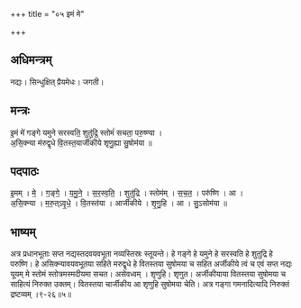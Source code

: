+++
title = "०५ इमं मे"

+++
## अधिमन्त्रम्
नद्यः। सिन्धुक्षित् प्रैयमेधः। जगती।

## मन्त्रः
इ॒मं मे॑ गङ्गे यमुने सरस्वति॒ शुतु॑द्रि॒ स्तोमं॑ सचता॒ परु॒ष्ण्या ।  
अ॒सि॒क्न्या म॑रुद्वृधे वि॒तस्त॒यार्जी॑कीये शृणु॒ह्या सु॒षोम॑या ॥

## पदपाठः
इ॒मम् । मे॒ । ग॒ङ्गे॒ । य॒मु॒ने॒ । स॒र॒स्व॒ति॒ । शुतु॑द्रि । स्तोम॑म् । स॒च॒त॒ । परु॑ष्णि । आ ।  
अ॒सि॒क्न्या । म॒रु॒त्ऽवृ॒धे॒ । वि॒तस्त॑या । आर्जी॑कीये । शृ॒णु॒हि । आ । सु॒ऽसोम॑या ॥

## भाष्यम्
अत्र प्रधानभूताः सप्त नद्यस्तदवयवभूता नव्यस्तिस्रः स्तूयन्ते। हे गङ्गे हे यमुने हे सरस्वति हे शुतुद्रि हे परुष्णि। हे असिक्न्यावयवभूतया सहिते मरुद्वृधे हे वितस्तया सुषोमया च सहित अर्जीकीये त्वं च एवं सप्त नद्यः यूयम् मे स्तोमं स्तोत्रमस्मदीयमा सचत। असेवध्वम् । शृणुहि। शृणुत। अर्जीकीयाया वितस्तया सुषोमया च साहित्यं निरुक्त उक्तम्। वितस्तया चार्जीकीय आ शृणुहि सुषोमया चेति। अत्र गङ्गा गमनादित्यादि निरुक्तं द्रष्टव्यम् ।९-२६॥५॥